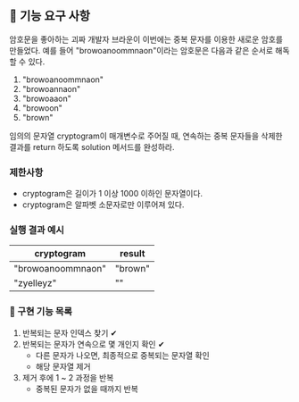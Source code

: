 ## 🚀 기능 요구 사항

암호문을 좋아하는 괴짜 개발자 브라운이 이번에는 중복 문자를 이용한 새로운 암호를 만들었다. 예를 들어 "browoanoommnaon"이라는 암호문은 다음과 같은 순서로 해독할 수 있다.

1. "browoanoommnaon"
2. "browoannaon"
3. "browoaaon"
4. "browoon"
5. "brown"

임의의 문자열 cryptogram이 매개변수로 주어질 때, 연속하는 중복 문자들을 삭제한 결과를 return 하도록 solution 메서드를 완성하라.

### 제한사항

- cryptogram은 길이가 1 이상 1000 이하인 문자열이다.
- cryptogram은 알파벳 소문자로만 이루어져 있다.

### 실행 결과 예시

| cryptogram | result |
| --- | --- |
| "browoanoommnaon" | "brown" |
| "zyelleyz" | "" |

### 🎯 구현 기능 목록

1. 반복되는 문자 인덱스 찾기 ✔
2. 반복되는 문자가 연속으로 몇 개인지 확인 ✔
   - 다른 문자가 나오면, 최종적으로 중복되는 문자열 확인
   - 해당 문자열 제거
3. 제거 후에 1 ~ 2 과정을 반복
   - 중복된 문자가 없을 때까지 반복
